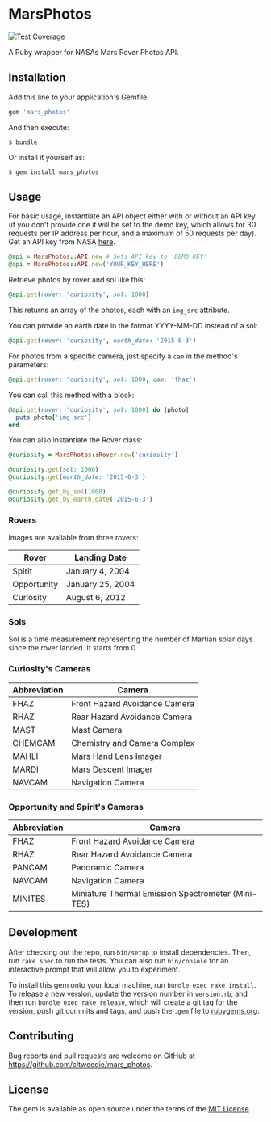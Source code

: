 # MarsPhotos

[![Test Coverage](https://codeclimate.com/github/cltweedie/mars_photos/badges/coverage.svg)](https://codeclimate.com/github/cltweedie/mars_photos/coverage)

A Ruby wrapper for NASAs Mars Rover Photos API.

## Installation

Add this line to your application's Gemfile:

```ruby
gem 'mars_photos'
```

And then execute:

    $ bundle

Or install it yourself as:

    $ gem install mars_photos

## Usage

For basic usage, instantiate an API object either with or without an API key (if you don't provide one it will be set to the demo key, which allows for 30 requests per IP address per hour, and a maximum of 50 requests per day). Get an API key from NASA [here](https://api.nasa.gov/index.html#apply-for-an-api-key).

```ruby
@api = MarsPhotos::API.new # Sets API key to 'DEMO_KEY'
@api = MarsPhotos::API.new('YOUR_KEY_HERE')
```

Retrieve photos by rover and sol like this:

```ruby
@api.get(rover: 'curiosity', sol: 1000)
```

This returns an array of the photos, each with an `img_src` attribute.

You can provide an earth date in the format YYYY-MM-DD instead of a sol:

```ruby
@api.get(rover: 'curiosity', earth_date: '2015-6-3')
```

For photos from a specific camera, just specify a `cam` in the method's parameters:

```ruby
@api.get(rover: 'curiosity', sol: 1000, cam: 'fhaz')
```

You can call this method with a block:

```ruby
@api.get(rover: 'curiosity', sol: 1000) do |photo|
  puts photo['img_src']
end
```

You can also instantiate the Rover class:

```ruby
@curiosity = MarsPhotos::Rover.new('curiosity')

@curiosity.get(sol: 1000)
@curiosity.get(earth_date: '2015-6-3')

@curiosity.get_by_sol(1000)
@curiosity.get_by_earth_date('2015-6-3')
```

### Rovers

Images are available from three rovers:

  Rover        | Landing Date
  ------------ | ------------------------------
   Spirit      |  January 4, 2004
   Opportunity |  January 25, 2004
   Curiosity   |  August 6, 2012

### Sols

Sol is a time measurement representing the number of Martian solar days since the rover landed. It starts from 0.

### Curiosity's Cameras

  Abbreviation | Camera
  ------------ | ------------------------------
   FHAZ        |  Front Hazard Avoidance Camera
   RHAZ        |  Rear Hazard Avoidance Camera
   MAST        |  Mast Camera
   CHEMCAM     |  Chemistry and Camera Complex
   MAHLI       |  Mars Hand Lens Imager
   MARDI       |  Mars Descent Imager
   NAVCAM      |  Navigation Camera

### Opportunity and Spirit's Cameras

  Abbreviation | Camera
  ------------ | -----------------------------
    FHAZ       |  Front Hazard Avoidance Camera
    RHAZ       |  Rear Hazard Avoidance Camera
    PANCAM     |  Panoramic Camera
    NAVCAM     |  Navigation Camera
    MINITES    |  Miniature Thermal Emission Spectrometer (Mini-TES)

## Development

After checking out the repo, run `bin/setup` to install dependencies. Then, run `rake spec` to run the tests. You can also run `bin/console` for an interactive prompt that will allow you to experiment.

To install this gem onto your local machine, run `bundle exec rake install`. To release a new version, update the version number in `version.rb`, and then run `bundle exec rake release`, which will create a git tag for the version, push git commits and tags, and push the `.gem` file to [rubygems.org](https://rubygems.org).

## Contributing

Bug reports and pull requests are welcome on GitHub at https://github.com/cltweedie/mars_photos.

## License

The gem is available as open source under the terms of the [MIT License](http://opensource.org/licenses/MIT).

